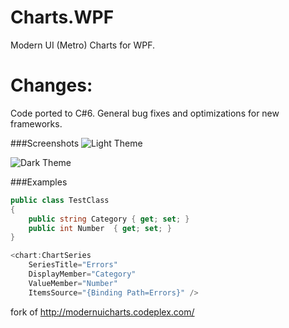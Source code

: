 # Charts.WPF
Modern UI (Metro) Charts for WPF.

# Changes:
Code ported to C#6. General bug fixes and optimizations for new frameworks.

###Screenshots
![Light Theme](https://github.com/mendonca-andre/Charts.WPF/blob/master/Screenshots/light.png)

![Dark Theme](https://github.com/mendonca-andre/Charts.WPF/blob/master/Screenshots/dark.png)

###Examples

```csharp
public class TestClass
{
    public string Category { get; set; }
    public int Number  { get; set; }
}

<chart:ChartSeries
    SeriesTitle="Errors"
    DisplayMember="Category"
    ValueMember="Number"    
    ItemsSource="{Binding Path=Errors}" />
```
   

fork of http://modernuicharts.codeplex.com/
  

